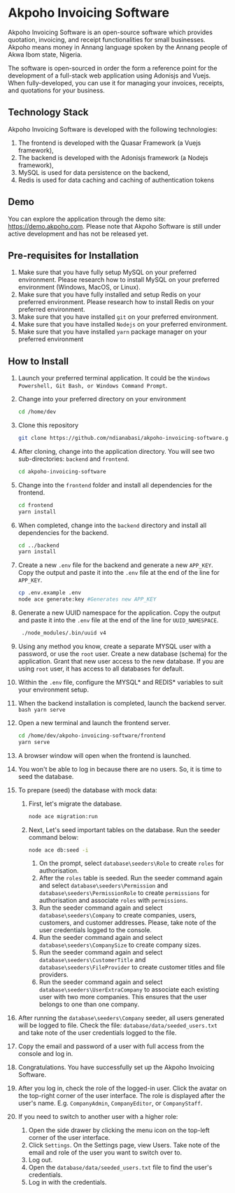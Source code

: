 # Akpoho Invoicing Software

Akpoho Invoicing Software is an open-source software which provides quotation, invoicing, and receipt functionalities for small businesses. Akpoho means money in Annang language spoken by the Annang people of Akwa Ibom state, Nigeria.

The software is open-sourced in order the form a reference point for the development of a full-stack web application using Adonisjs and Vuejs. When fully-developed, you can use it for managing your invoices, receipts, and quotations for your business.

## Technology Stack

Akpoho Invoicing Software is developed with the following technologies:
1. The frontend is developed with the Quasar Framework (a Vuejs framework),
2. The backend is developed with the Adonisjs framework (a Nodejs framework),
3. MySQL is used for data persistence on the backend,
4. Redis is used for data caching and caching of authentication tokens

## Demo

You can explore the application through the demo site: https://demo.akpoho.com. Please note that Akpoho Software is still under active development and has not be released yet.

## Pre-requisites for Installation

1. Make sure that you have fully setup MySQL on your preferred environment. Please research how to install MySQL on your preferred environment (Windows, MacOS, or Linux).
2. Make sure that you have fully installed and setup Redis on your preferred environment. Please research how to install Redis on your preferred environment.
3. Make sure that you have installed `git` on your preferred environment.
4. Make sure that you have installed `Nodejs` on your preferred environment.
5. Make sure that you have installed `yarn` package manager on your preferred environment

## How to Install

1. Launch your preferred terminal application. It could be the `Windows Powershell, Git Bash, or Windows Command Prompt`.

2. Change into your preferred directory on your environment
   
    ```bash
    cd /home/dev
    ```
3. Clone this repository
    ```bash
    git clone https://github.com/ndianabasi/akpoho-invoicing-software.git
    ```
4. After cloning, change into the application directory. You will see two sub-directories: `backend` and `frontend`.
    ```bash
    cd akpoho-invoicing-software
    ```
5. Change into the `frontend` folder and install all dependencies for the frontend.
    ```bash
    cd frontend
    yarn install
    ```
6. When completed, change into the `backend` directory and install all dependencies for the backend.
    ```bash
    cd ../backend
    yarn install
    ```
7. Create a new `.env` file for the backend and generate a new `APP_KEY`. Copy the output and paste it into the `.env` file at the end of the line for `APP_KEY`.
    ```bash
    cp .env.example .env
    node ace generate:key #Generates new APP_KEY
    ```
8. Generate a new UUID namespace for the application. Copy the output and paste it into the `.env` file at the end of the line for `UUID_NAMESPACE`.
   ```bash
    ./node_modules/.bin/uuid v4
    ```
9. Using any method you know, create a separate MYSQL user with a password, or use the `root` user. Create a new database (schema) for the application. Grant that new user access to the new database. If you are using `root` user, it has access to all databases for default.
10. Within the `.env` file, configure the MYSQL* and REDIS* variables to suit your environment setup.
11.  When the backend installation is completed, launch the backend server.
    ```bash
    yarn serve
    ```
12. Open a new terminal and launch the frontend server.
    ```bash
    cd /home/dev/akpoho-invoicing-software/frontend
    yarn serve
    ```
13. A browser window will open when the frontend is launched. 
14. You won't be able to log in because there are no users. So, it is time to seed the database.
15. To prepare (seed) the database with mock data:
    1.  First, let's migrate the database.
        ```bash
        node ace migration:run
        ```
    2.  Next, Let's seed important tables on the database. Run the seeder command below:
      
        ```bash
        node ace db:seed -i
        ``` 

        1.  On the prompt, select `database\seeders\Role` to create `roles` for authorisation. 
        2.  After the `roles` table is seeded. Run the seeder command again and select `database\seeders\Permission` and `database\seeders\PermissionRole` to create `permissions` for authorisation and associate `roles` with `permissions`.
        3.  Run the seeder command again and select `database\seeders\Company` to create companies, users, customers, and customer addresses. Please, take note of the user credentials logged to the console.
        4. Run the seeder command again and select `database\seeders\CompanySize` to create company sizes.
        5. Run the seeder command again and select `database\seeders\CustomerTitle` and `database\seeders\FileProvider` to create customer titles and file providers.
        6.  Run the seeder command again and select `database\seeders\UserExtraCompany` to associate each existing user with two more companies. This ensures that the user belongs to one than one company.
    
16. After running the `database\seeders\Company` seeder, all users generated will be logged to file. Check the file: `database/data/seeded_users.txt` and take note of the user credentials logged to the file.
   1.  Copy the email and password of a user with full access from the console and log in.
   2.  Congratulations. You have successfully set up the Akpoho Invoicing Software.
17. After you log in, check the role of the logged-in user. Click the avatar on the top-right corner of the user interface. The role is displayed after the user's name. E.g. `CompanyAdmin`, `CompanyEditor`, or `CompanyStaff`. 
18. If you need to switch to another user with a higher role:
    1. Open the side drawer by clicking the menu icon on the top-left corner of the user interface. 
    2. Click `Settings`. On the Settings page, view Users. Take note of the email and role of the user you want to switch over to. 
    3. Log out. 
    4. Open the `database/data/seeded_users.txt` file to find the user's credentials. 
    5. Log in with the credentials.